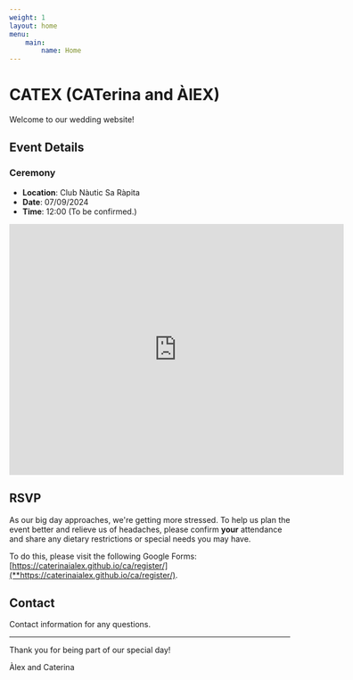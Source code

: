 ```yaml
---
weight: 1
layout: home
menu:
    main:
        name: Home
---
```

# CATEX (CATerina and ÀlEX)

Welcome to our wedding website!

## Event Details

### Ceremony

- **Location**: Club Nàutic Sa Ràpita
- **Date**: 07/09/2024
- **Time**: 12:00 (To be confirmed.)

<iframe src="https://www.google.com/maps/embed?pb=!1m18!1m12!1m3!1d3668.3482968920375!2d2.9530722812768273!3d39.36300868341456!2m3!1f0!2f0!3f0!3m2!1i1024!2i768!4f13.1!3m3!1m2!1s0x1297a8aaf3728019%3A0x43525c38acc36a72!2sClub%20N%C3%A0utic%20Sa%20R%C3%A0pita!5e0!3m2!1ses!2ses!4v1704023288374!5m2!1ses!2ses" width="600" height="450" style="border:0;" allowfullscreen="" loading="lazy" referrerpolicy="no-referrer-when-downgrade"></iframe>

## RSVP

As our big day approaches, we're getting more stressed. To help us plan the event better and relieve us of headaches, please confirm **your** attendance and share any dietary restrictions or special needs you may have.

To do this, please visit the following Google Forms: [https://caterinaialex.github.io/ca/register/](**https://caterinaialex.github.io/ca/register/).

## Contact

Contact information for any questions.

---

Thank you for being part of our special day!

Àlex and Caterina

